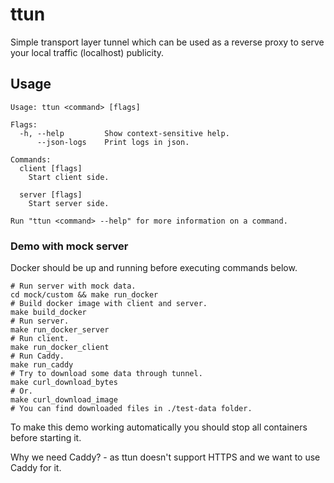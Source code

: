 # ttun

Simple transport layer tunnel which can be used as a reverse proxy to serve your local traffic (localhost) publicity.

## Usage

```shell
Usage: ttun <command> [flags]

Flags:
  -h, --help         Show context-sensitive help.
      --json-logs    Print logs in json.

Commands:
  client [flags]
    Start client side.

  server [flags]
    Start server side.

Run "ttun <command> --help" for more information on a command.
```

### Demo with mock server

Docker should be up and running before executing commands below.

```shell
# Run server with mock data.
cd mock/custom && make run_docker
# Build docker image with client and server.
make build_docker
# Run server.
make run_docker_server
# Run client.
make run_docker_client
# Run Caddy.
make run_caddy
# Try to download some data through tunnel.
make curl_download_bytes
# Or.
make curl_download_image
# You can find downloaded files in ./test-data folder.
```

To make this demo working automatically you should stop all containers before starting it.

Why we need Caddy? - as ttun doesn't support HTTPS and we want to use Caddy for it.
